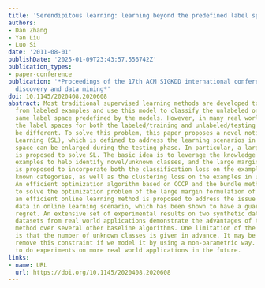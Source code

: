 ```yaml
---
title: 'Serendipitous learning: learning beyond the predefined label space'
authors:
- Dan Zhang
- Yan Liu
- Luo Si
date: '2011-08-01'
publishDate: '2025-01-09T23:43:57.556742Z'
publication_types:
- paper-conference
publication: '*Proceedings of the 17th ACM SIGKDD international conference on Knowledge
  discovery and data mining*'
doi: 10.1145/2020408.2020608
abstract: Most traditional supervised learning methods are developed to learn a model
  from labeled examples and use this model to classify the unlabeled ones into the
  same label space predefined by the models. However, in many real world applications,
  the label spaces for both the labeled/training and unlabeled/testing examples can
  be different. To solve this problem, this paper proposes a novel notion of Serendipitous
  Learning (SL), which is defined to address the learning scenarios in which the label
  space can be enlarged during the testing phase. In particular, a large margin approach
  is proposed to solve SL. The basic idea is to leverage the knowledge in the labeled
  examples to help identify novel/unknown classes, and the large margin formulation
  is proposed to incorporate both the classification loss on the examples within the
  known categories, as well as the clustering loss on the examples in unknown categories.
  An efficient optimization algorithm based on CCCP and the bundle method is proposed
  to solve the optimization problem of the large margin formulation of SL. Moreover,
  an efficient online learning method is proposed to address the issue of large scale
  data in online learning scenario, which has been shown to have a guaranteed learning
  regret. An extensive set of experimental results on two synthetic datasets and two
  datasets from real world applications demonstrate the advantages of the proposed
  method over several other baseline algorithms. One limitation of the proposed method
  is that the number of unknown classes is given in advance. It may be possible to
  remove this constraint if we model it by using a non-parametric way. We also plan
  to do experiments on more real world applications in the future.
links:
- name: URL
  url: https://doi.org/10.1145/2020408.2020608
---
```

